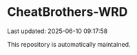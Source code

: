 # CheatBrothers-WRD

Last updated: 2025-06-10 09:17:58

This repository is automatically maintained.
